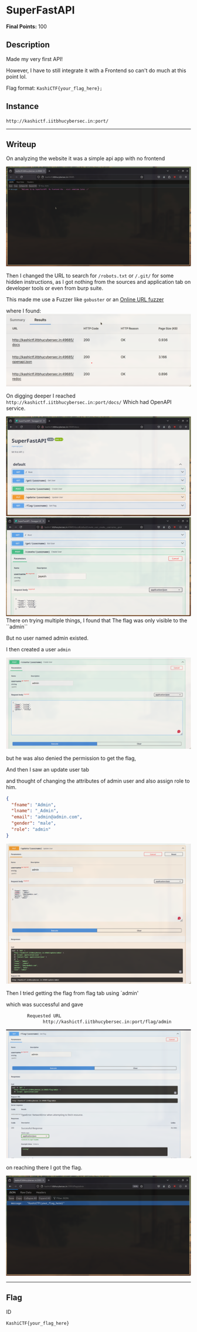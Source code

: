 # SuperFastAPI 


**Final Points:** 100


## Description
Made my very first API!

However, I have to still integrate it with a Frontend so can't do much at this point lol.


Flag format: `KashiCTF{your_flag_here};`

## Instance
``http://kashictf.iitbhucybersec.in:port/``

----
## Writeup

On analyzing the website it was a simple api app with no frontend

<img src="images/website.png" alt="web_api">

Then I changed the URL to search for `/robots.txt` or `/.git/` for some hidden instructions, as I got nothing from the sources and application tab on developer tools or even from burp suite. 

 This made me use a Fuzzer like `gobuster` or an [Online URL fuzzer](https://pentest-tools.com/website-vulnerability-scanning/discover-hidden-directories-and-files) 

where I found:
<img src="images/fuzzer.png" alt="fuzz">

On digging deeper I reached ``http://kashictf.iitbhucybersec.in:port/docs/``
Which had OpenAPI service.

<img src="images/super.png" alt="super">

<img src="images/creat.png" alt="create_user">
There on trying multiple things, I found that 
The flag was only visible to the ``admin``

But no user named admin existed.

I then created a user `admin`

<img src="images/admin_cret.png" alt="creation">

but he was also denied the permission to get the flag,

And then I saw an update user tab

and thought of changing the attributes of admin user and also assign role to him.
```json
{
  "fname": "Admin",
  "lname": "_Admin",
  "email": "admin@admin.com",
  "gender": "male",
  "role": "admin"
}
```
<img src="images/admin_up.png" alt="admin_update">

Then I tried getting the flag from flag tab using `admin'

which was successful and gave 
```
        Requested URL
              http://kashictf.iitbhucybersec.in:port/flag/admin
```

<img src="images/flag_on_web.png" alt="got_flag">


on reaching there I got the flag.

<img src="images/theflag.png" alt="flag">



---
## Flag
ID
```
KashiCTF{your_flag_here}
```                 

